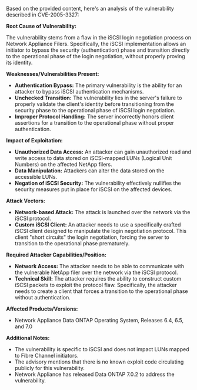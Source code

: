 Based on the provided content, here's an analysis of the vulnerability described in CVE-2005-3327:

**Root Cause of Vulnerability:**

The vulnerability stems from a flaw in the iSCSI login negotiation process on Network Appliance Filers. Specifically, the iSCSI implementation allows an initiator to bypass the security (authentication) phase and transition directly to the operational phase of the login negotiation, without properly proving its identity.

**Weaknesses/Vulnerabilities Present:**

*   **Authentication Bypass:** The primary vulnerability is the ability for an attacker to bypass iSCSI authentication mechanisms.
*   **Unchecked Transition:** The vulnerability lies in the server's failure to properly validate the client's identity before transitioning from the security phase to the operational phase of iSCSI login negotiation.
*   **Improper Protocol Handling:** The server incorrectly honors client assertions for a transition to the operational phase without proper authentication.

**Impact of Exploitation:**

*   **Unauthorized Data Access:**  An attacker can gain unauthorized read and write access to data stored on iSCSI-mapped LUNs (Logical Unit Numbers) on the affected NetApp filers.
*   **Data Manipulation:**  Attackers can alter the data stored on the accessible LUNs.
*   **Negation of iSCSI Security:** The vulnerability effectively nullifies the security measures put in place for iSCSI on the affected devices.

**Attack Vectors:**

*   **Network-based Attack:** The attack is launched over the network via the iSCSI protocol.
*   **Custom iSCSI Client:** An attacker needs to use a specifically crafted iSCSI client designed to manipulate the login negotiation protocol. This client "short circuits" the login negotiation, forcing the server to transition to the operational phase prematurely.

**Required Attacker Capabilities/Position:**

*   **Network Access:** The attacker needs to be able to communicate with the vulnerable NetApp filer over the network via the iSCSI protocol.
*   **Technical Skill:** The attacker requires the ability to construct custom iSCSI packets to exploit the protocol flaw. Specifically, the attacker needs to create a client that forces a transition to the operational phase without authentication.

**Affected Products/Versions:**

*   Network Appliance Data ONTAP Operating System, Releases 6.4, 6.5, and 7.0

**Additional Notes:**

*   The vulnerability is specific to iSCSI and does not impact LUNs mapped to Fibre Channel initiators.
*   The advisory mentions that there is no known exploit code circulating publicly for this vulnerability.
*   Network Appliance has released Data ONTAP 7.0.2 to address the vulnerability.